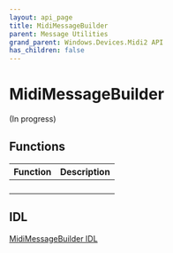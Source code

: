 ```yaml
---
layout: api_page
title: MidiMessageBuilder
parent: Message Utilities
grand_parent: Windows.Devices.Midi2 API
has_children: false
---
```


# MidiMessageBuilder

(In progress)

## Functions

| Function | Description |
| --------------- | ----------- |
| | |
| | |
| | |
| | |

## IDL

[MidiMessageBuilder IDL](https://github.com/microsoft/MIDI/blob/main/src/api/Client/Midi2Client/MidiMessageBuilder.idl)

